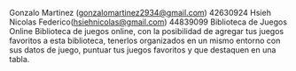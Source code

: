 Gonzalo Martinez (gonzalomartinez2934@gmail.com) 42630924
Hsieh Nicolas Federico(hsiehnicolas@gmail.com) 44839099
Biblioteca de Juegos Online Biblioteca de juegos online, con la posibilidad de agregar tus juegos favoritos a esta biblioteca, tenerlos organizados en un mismo entorno con sus datos de juego, puntuar tus juegos favoritos y que destaquen en una tabla.